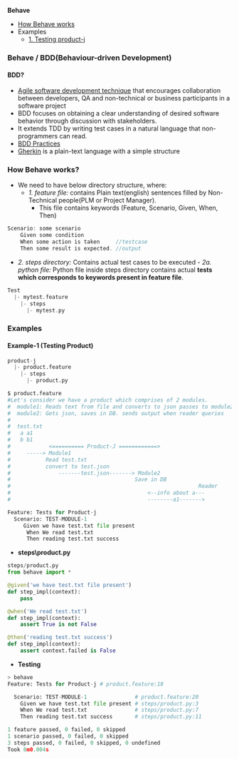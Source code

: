 **Behave**
- [How Behave works](#h)
- Examples
  - [1. Testing product-j](#e1)

### Behave / BDD(Behaviour-driven Development)
#### BDD?
- [Agile software development technique](System-Design/Concepts/Scrum/README.md#ag) that encourages collaboration between developers, QA and non-technical or business participants in a software project
- BDD focuses on obtaining a clear understanding of desired software behavior through discussion with stakeholders.
- It extends TDD by writing test cases in a natural language that non-programmers can read. 
- [BDD Practices](https://cucumber.io/docs/bdd/)
- [Gherkin](https://cucumber.io/docs/gherkin/) is a plain-text language with a simple structure

<a name=h></a>
### How Behave works?
- We need to have below directory structure, where:
  - _1. feature file:_ contains Plain text(english) sentences filled by Non-Technical people(PLM or Project Manager).
    -  This file contains keywords (Feature, Scenario, Given, When, Then)
```c
Scenario: some scenario
    Given some condition          
    When some action is taken     //testcase
    Then some result is expected. //output
```
  -  _2. steps directory:_ Contains actual test cases to be executed
    -  _2a. python file:_ Python file inside steps directory contains actual **tests which corresponds to keywords present in feature file**.
```c
Test
  |- mytest.feature
    |- steps
      |- mytest.py
```

### Examples
<a name=e1></a>
#### Example-1 (Testing Product)
```py
product-j
  |- product.feature
    |- steps
      |- product.py

$ product.feature
#Let's consider we have a product which comprises of 2 modules.
#  module1: Reads text from file and converts to json passes to module2.
#  module2: Gets json, saves in DB. sends output when reader queries
#
#  test.txt
#   a a1
#   b b1
#            <========== Product-J ============> 
#     -----> Module1
#           Read test.txt
#           convert to test.json
#               -------test.json-------> Module2
#                                       Save in DB
#                                                           Reader
#                                           <--info about a---
#                                           --------a1------->

Feature: Tests for Product-j
  Scenario: TEST-MODULE-1
     Given we have test.txt file present
      When We read test.txt
      Then reading test.txt success
```
- **steps\product.py**
```py
steps/product.py
from behave import *

@given('we have test.txt file present')
def step_impl(context):
    pass

@when('We read test.txt')
def step_impl(context):
    assert True is not False

@then('reading test.txt success')
def step_impl(context):
    assert context.failed is False
```
- **Testing**
```py
> behave
Feature: Tests for Product-j # product.feature:18

  Scenario: TEST-MODULE-1               # product.feature:20 
    Given we have test.txt file present # steps/product.py:3 
    When We read test.txt               # steps/product.py:7 
    Then reading test.txt success       # steps/product.py:11

1 feature passed, 0 failed, 0 skipped
1 scenario passed, 0 failed, 0 skipped
3 steps passed, 0 failed, 0 skipped, 0 undefined
Took 0m0.004s
```
